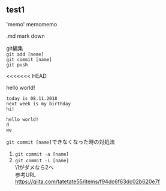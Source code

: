 ## test1
'memo'
memomemo

.md mark down


git編集  
`git add [neme]`  
`git commit [name]`  
`git push`  

<<<<<<< HEAD  

hello world!  
~~~
today is 08.11.2018  
next week is my birthday  
hi!  
~~~


    hello world!
    d
    we



`git commit [name]`できなくなった時の対処法  
1. `git commit -a [name]`
1. `git commit -i [name]`  
\1がダメなら2へ  
参考URL  
https://qiita.com/tatetate55/items/f94dc6f63dc02b620e7f
